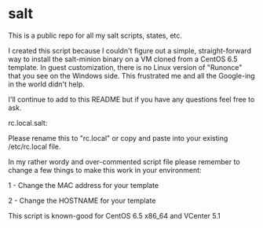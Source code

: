salt
====

This is a public repo for all my salt scripts, states, etc.

I created this script because I couldn't figure out a simple, straight-forward way to install the salt-minion binary on a VM cloned from a CentOS 6.5 template. In guest customization, there is no Linux version of "Runonce" that you see on the Windows side. This frustrated me and all the Google-ing in the world didn't help.

I'll continue to add to this README but if you have any questions feel free to ask. 

rc.local.salt:

Please rename this to "rc.local" or copy and paste into your existing /etc/rc.local file.

In my rather wordy and over-commented script file please remember to change a few things to make this work in your environment:

1 - Change the MAC address for your template

2 - Change the HOSTNAME for your template

This script is known-good for CentOS 6.5 x86_64 and VCenter 5.1

